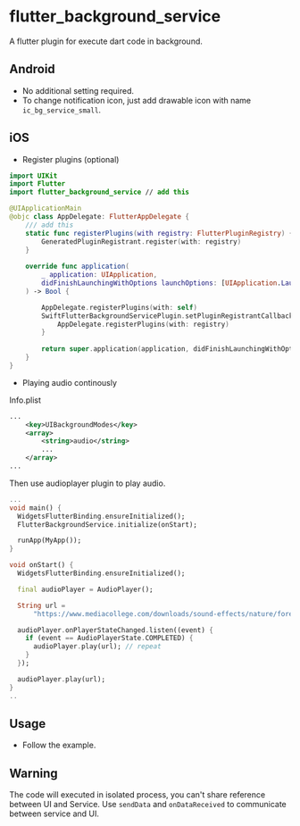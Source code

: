 # flutter_background_service

A flutter plugin for execute dart code in background.

## Android

- No additional setting required.
- To change notification icon, just add drawable icon with name `ic_bg_service_small`.

## iOS

* Register plugins (optional)

```swift
import UIKit
import Flutter
import flutter_background_service // add this

@UIApplicationMain
@objc class AppDelegate: FlutterAppDelegate {
    /// add this
    static func registerPlugins(with registry: FlutterPluginRegistry) {
        GeneratedPluginRegistrant.register(with: registry)
    }
    
    override func application(
        _ application: UIApplication,
        didFinishLaunchingWithOptions launchOptions: [UIApplication.LaunchOptionsKey: Any]?
    ) -> Bool {

        AppDelegate.registerPlugins(with: self)
        SwiftFlutterBackgroundServicePlugin.setPluginRegistrantCallback { registry in
            AppDelegate.registerPlugins(with: registry)
        }
        
        return super.application(application, didFinishLaunchingWithOptions: launchOptions)
    }
}
```

* Playing audio continously

Info.plist
```xml
...
	<key>UIBackgroundModes</key>
	<array>
		<string>audio</string>
        ...
	</array>
...
```

Then use audioplayer plugin to play audio.

```dart
...
void main() {
  WidgetsFlutterBinding.ensureInitialized();
  FlutterBackgroundService.initialize(onStart);

  runApp(MyApp());
}

void onStart() {
  WidgetsFlutterBinding.ensureInitialized();

  final audioPlayer = AudioPlayer();

  String url =
      "https://www.mediacollege.com/downloads/sound-effects/nature/forest/rainforest-ambient.mp3";

  audioPlayer.onPlayerStateChanged.listen((event) {
    if (event == AudioPlayerState.COMPLETED) {
      audioPlayer.play(url); // repeat
    }
  });

  audioPlayer.play(url);
}
..
```

## Usage

- Follow the example.


## Warning

The code will executed in isolated process, you can't share reference between UI and Service.
Use `sendData` and `onDataReceived` to communicate between service and UI.